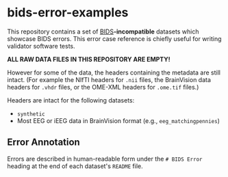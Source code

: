 # bids-error-examples

This repository contains a set of [BIDS](https://bids.neuroimaging.io/)**-incompatible** datasets which showcase BIDS errors.
This error case reference is chiefly useful for writing validator software tests.

**ALL RAW DATA FILES IN THIS REPOSITORY ARE EMPTY!**

However for some of the data, the headers containing the metadata are still
intact. (For example the NIfTI headers for `.nii` files, the BrainVision data
headers for `.vhdr` files, or the OME-XML headers for `.ome.tif` files.)

Headers are intact for the following datasets:

- `synthetic`
- Most EEG or iEEG data in BrainVision format (e.g., `eeg_matchingpennies`)

## Error Annotation

Errors are described in human-readable form under the `# BIDS Error` heading at the end of each dataset's `README` file.
